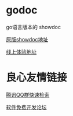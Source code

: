 # godoc
go语言版本的 showdoc

[原版showdoc地址](https://www.showdoc.cc/)



[线上体验地址](http://godoc.kphcdr.com)

 # 良心友情链接

[腾讯QQ群快速检索](http://u.720life.cn/s/8cf73f7c)

[软件免费开发论坛](http://u.720life.cn/s/bbb01dc0)